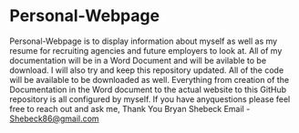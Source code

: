 # Personal-Webpage
Personal-Webpage is to display information about myself as well as my resume for recruiting agencies and future employers to look at. All of my documentation will be in a Word Document and will be avilable to be download. I will also try and keep this repository updated. All of the code will be available to be downloaded as well. Everything from creation of the Documentation in the Word document to the actual website to this GitHub repository is all configured by myself. If you have anyquestions please feel free to reach out and ask me, Thank You Bryan Shebeck
Email - Shebeck86@gmail.com
